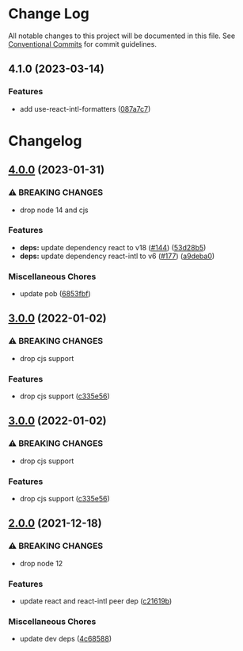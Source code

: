 # Change Log

All notable changes to this project will be documented in this file.
See [Conventional Commits](https://conventionalcommits.org) for commit guidelines.

## 4.1.0 (2023-03-14)


### Features

* add use-react-intl-formatters ([087a7c7](https://github.com/christophehurpeau/use-formatted-message/commit/087a7c7c740e4f8f4045525f28afddf4b5f206a6))



# Changelog

## [4.0.0](https://github.com/christophehurpeau/use-formatted-message/compare/v3.0.0...v4.0.0) (2023-01-31)


### ⚠ BREAKING CHANGES

* drop node 14 and cjs

### Features

* **deps:** update dependency react to v18 ([#144](https://github.com/christophehurpeau/use-formatted-message/issues/144)) ([53d28b5](https://github.com/christophehurpeau/use-formatted-message/commit/53d28b597674f7c5186b3210adf1d0042b429270))
* **deps:** update dependency react-intl to v6 ([#177](https://github.com/christophehurpeau/use-formatted-message/issues/177)) ([a9deba0](https://github.com/christophehurpeau/use-formatted-message/commit/a9deba053ab59e8e1b4bb3b2c47a5f2015f70eca))


### Miscellaneous Chores

* update pob ([6853fbf](https://github.com/christophehurpeau/use-formatted-message/commit/6853fbf3632e2dba937c769f5a9719ef959fdf1c))

## [3.0.0](https://github.com/christophehurpeau/use-formatted-message/compare/v2.0.0...v3.0.0) (2022-01-02)


### ⚠ BREAKING CHANGES

* drop cjs support

### Features

* drop cjs support ([c335e56](https://github.com/christophehurpeau/use-formatted-message/commit/c335e560ccfbe06fd6590016a191d8efe9f48768))

## [3.0.0](https://github.com/christophehurpeau/use-formatted-message/compare/v2.0.0...v3.0.0) (2022-01-02)


### ⚠ BREAKING CHANGES

* drop cjs support

### Features

* drop cjs support ([c335e56](https://github.com/christophehurpeau/use-formatted-message/commit/c335e560ccfbe06fd6590016a191d8efe9f48768))

## [2.0.0](https://www.github.com/christophehurpeau/use-formatted-message/compare/v1.0.0...v2.0.0) (2021-12-18)


### ⚠ BREAKING CHANGES

* drop node 12

### Features

* update react and react-intl peer dep ([c21619b](https://www.github.com/christophehurpeau/use-formatted-message/commit/c21619b0d49ea986ec0f4387956b6e876dd29b01))


### Miscellaneous Chores

* update dev deps ([4c68588](https://www.github.com/christophehurpeau/use-formatted-message/commit/4c685887fdd007ae3c352269f2f8710fb548816c))
